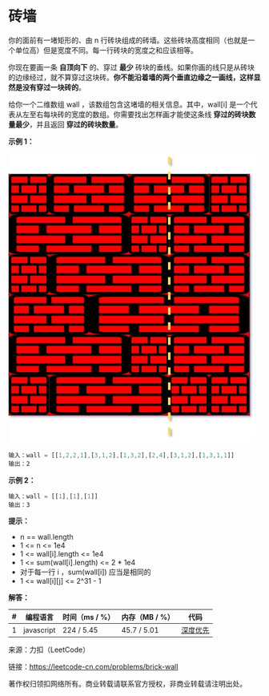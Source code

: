 # 砖墙

你的面前有一堵矩形的、由 n 行砖块组成的砖墙。这些砖块高度相同（也就是一个单位高）但是宽度不同。每一行砖块的宽度之和应该相等。

你现在要画一条 **自顶向下** 的、穿过 **最少** 砖块的垂线。如果你画的线只是从砖块的边缘经过，就不算穿过这块砖。**你不能沿着墙的两个垂直边缘之一画线，这样显然是没有穿过一块砖的**。

给你一个二维数组 wall ，该数组包含这堵墙的相关信息。其中，wall[i] 是一个代表从左至右每块砖的宽度的数组。你需要找出怎样画才能使这条线 **穿过的砖块数量最少**，并且返回 **穿过的砖块数量**。

**示例 1：**

![示例1](./eg1.jpg)

``` javascript
输入：wall = [[1,2,2,1],[3,1,2],[1,3,2],[2,4],[3,1,2],[1,3,1,1]]
输出：2
```

**示例 2：**

``` javascript
输入：wall = [[1],[1],[1]]
输出：3
```

**提示：**

- n == wall.length
- 1 <= n <= 1e4
- 1 <= wall[i].length <= 1e4
- 1 <= sum(wall[i].length) <= 2 * 1e4
- 对于每一行 i ，sum(wall[i]) 应当是相同的
- 1 <= wall[i][j] <= 2^31 - 1

**解答：**

**#**|**编程语言**|**时间（ms / %）**|**内存（MB / %）**|**代码**
--|--|--|--|--
1|javascript|224 / 5.45|45.7 / 5.01|[深度优先](./javascript/ac_v1.js)

来源：力扣（LeetCode）

链接：https://leetcode-cn.com/problems/brick-wall

著作权归领扣网络所有。商业转载请联系官方授权，非商业转载请注明出处。
